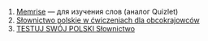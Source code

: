 1. [Memrise](https://app.memrise.com/bienvenue#1) — для изучения слов (аналог Quizlet)
2. [Słownictwo polskie w ćwiczeniach dla obcokrajowców](https://prologpublishing.com/category/de/polski-w-cwiczeniach-slownictwo-w-cwiczeniach)
3. [TESTUJ SWÓJ POLSKI Słownictwo](https://prologpublishing.com/en/testuj-swoj-polski-slownictwo-2.html)
